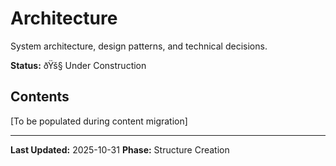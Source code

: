 ﻿# Architecture

System architecture, design patterns, and technical decisions.

**Status:** ðŸš§ Under Construction

## Contents

[To be populated during content migration]

---

**Last Updated:** 2025-10-31
**Phase:** Structure Creation
